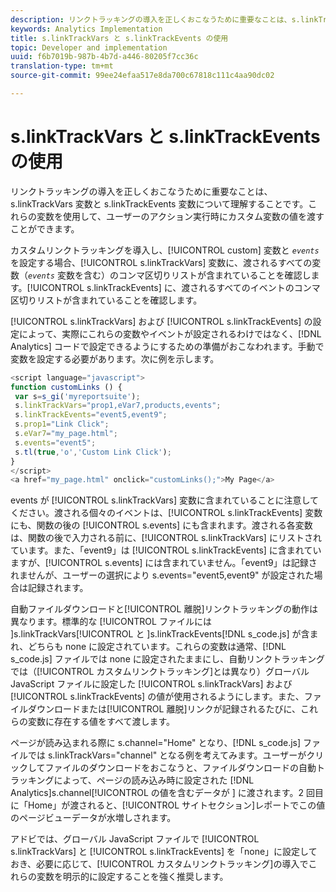 ```yaml
---
description: リンクトラッキングの導入を正しくおこなうために重要なことは、s.linkTrackVars 変数と s.linkTrackEvents 変数について理解することです。これらの変数を使用して、ユーザーのアクション実行時にカスタム変数の値を渡すことができます。
keywords: Analytics Implementation
title: s.linkTrackVars と s.linkTrackEvents の使用
topic: Developer and implementation
uuid: f6b7019b-987b-4b7d-a446-80205f7cc36c
translation-type: tm+mt
source-git-commit: 99ee24efaa517e8da700c67818c111c4aa90dc02

---
```



# s.linkTrackVars と s.linkTrackEvents の使用

リンクトラッキングの導入を正しくおこなうために重要なことは、s.linkTrackVars 変数と s.linkTrackEvents 変数について理解することです。これらの変数を使用して、ユーザーのアクション実行時にカスタム変数の値を渡すことができます。

カスタムリンクトラッキングを導入し、[!UICONTROL custom] 変数と  *`events`* を設定する場合、[!UICONTROL s.linkTrackVars] 変数に、渡されるすべての変数（*`events`* 変数を含む）のコンマ区切りリストが含まれていることを確認します。[!UICONTROL s.linkTrackEvents] に、渡されるすべてのイベントのコンマ区切りリストが含まれていることを確認します。

[!UICONTROL s.linkTrackVars] および [!UICONTROL s.linkTrackEvents] の設定によって、実際にこれらの変数やイベントが設定されるわけではなく、[!DNL Analytics] コードで設定できるようにするための準備がおこなわれます。手動で変数を設定する必要があります。次に例を示します。

```js
<script language="javascript"> 
function customLinks () { 
 var s=s_gi('myreportsuite'); 
 s.linkTrackVars="prop1,eVar7,products,events"; 
 s.linkTrackEvents="event5,event9"; 
 s.prop1="Link Click"; 
 s.eVar7="my_page.html"; 
 s.events="event5"; 
 s.tl(true,'o','Custom Link Click'); 
} 
</script> 
<a href="my_page.html" onclick="customLinks();">My Page</a> 
```

events が [!UICONTROL s.linkTrackVars] 変数に含まれていることに注意してください。渡される個々のイベントは、[!UICONTROL s.linkTrackEvents] 変数にも、関数の後の [!UICONTROL s.events] にも含まれます。渡される各変数は、関数の後で入力される前に、[!UICONTROL s.linkTrackVars] にリストされています。また、「event9」は [!UICONTROL s.linkTrackEvents] に含まれていますが、[!UICONTROL s.events] には含まれていません。「event9」は記録されませんが、ユーザーの選択により s.events="event5,event9" が設定された場合は記録されます。

自動ファイルダウンロードと[!UICONTROL 離脱]リンクトラッキングの動作は異なります。標準的な [!UICONTROL  ファイルには ]s.linkTrackVars[!UICONTROL  と ]s.linkTrackEvents[!DNL s_code.js] が含まれ、どちらも none に設定されています。これらの変数は通常、[!DNL s_code.js] ファイルでは none に設定されたままにし、自動リンクトラッキングでは（[!UICONTROL カスタムリンクトラッキング]とは異なり）グローバル JavaScript ファイルに設定した [!UICONTROL s.linkTrackVars] および [!UICONTROL s.linkTrackEvents] の値が使用されるようにします。また、ファイルダウンロードまたは[!UICONTROL 離脱]リンクが記録されるたびに、これらの変数に存在する値をすべて渡します。

ページが読み込まれる際に s.channel="Home" となり、[!DNL s_code.js] ファイルでは s.linkTrackVars="channel" となる例を考えてみます。ユーザーがクリックしてファイルのダウンロードをおこなうと、ファイルダウンロードの自動トラッキングによって、ページの読み込み時に設定された [!DNL Analytics]s.channel[!UICONTROL  の値を含むデータが ] に渡されます。2 回目に「Home」が渡されると、[!UICONTROL サイトセクション]レポートでこの値のページビューデータが水増しされます。

アドビでは、グローバル JavaScript ファイルで [!UICONTROL s.linkTrackVars] と [!UICONTROL s.linkTrackEvents] を「none」に設定しておき、必要に応じて、[!UICONTROL カスタムリンクトラッキング]の導入でこれらの変数を明示的に設定することを強く推奨します。

